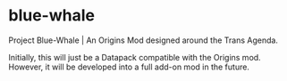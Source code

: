 # blue-whale
Project Blue-Whale | An Origins Mod designed around the Trans Agenda.

Initially, this will just be a Datapack compatible with the Origins mod. However, it will be developed into a full add-on mod in the future.
